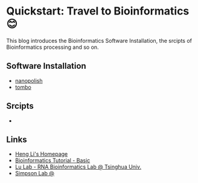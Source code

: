 # Quickstart: Travel to Bioinformatics :blush:

This blog introduces the Bioinformatics Software Installation, the srcipts of Bioinformatics processing and so on.


## Software Installation

- [nanopolish](https://github.com/guangzhaocs/bioinformatics-starter/blob/main/0_Software/3_Nanopolish.md)
- [tombo](https://github.com/guangzhaocs/bioinformatics-starter/blob/main/0_Software/4_Tombo.md)

## Srcipts

- 


## Links

- [Heng Li's Homepage](http://www.liheng.org/)
- [Bioinformatics Tutorial - Basic](https://lulab2.gitbook.io/teaching/)
- [Lu Lab - RNA Bioinformatics Lab @ Tsinghua Univ.](https://www.ncrnalab.org/home/)
- [Simpson Lab @ ](https://simpsonlab.github.io/)
